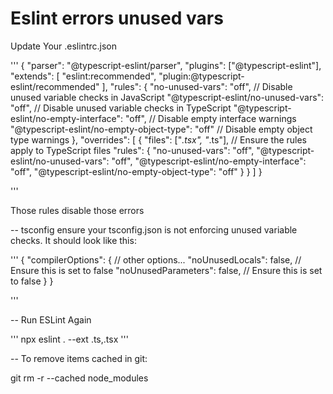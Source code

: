# Eslint errors unused vars

Update Your .eslintrc.json

'''
{
  "parser": "@typescript-eslint/parser",
  "plugins": ["@typescript-eslint"],
  "extends": [
    "eslint:recommended",
    "plugin:@typescript-eslint/recommended"
  ],
  "rules": {
    "no-unused-vars": "off", // Disable unused variable checks in JavaScript
    "@typescript-eslint/no-unused-vars": "off", // Disable unused variable checks in TypeScript
    "@typescript-eslint/no-empty-interface": "off", // Disable empty interface warnings
    "@typescript-eslint/no-empty-object-type": "off" // Disable empty object type warnings
  },
  "overrides": [
    {
      "files": ["*.tsx", "*.ts"], // Ensure the rules apply to TypeScript files
      "rules": {
        "no-unused-vars": "off",
        "@typescript-eslint/no-unused-vars": "off",
        "@typescript-eslint/no-empty-interface": "off",
        "@typescript-eslint/no-empty-object-type": "off"
      }
    }
  ]
}

'''

Those rules disable those errors

-- tsconfig
ensure your tsconfig.json is not enforcing unused variable checks. It should look like this:

''' 
{
  "compilerOptions": {
    // other options...
    "noUnusedLocals": false, // Ensure this is set to false
    "noUnusedParameters": false, // Ensure this is set to false
  }
}

'''


-- Run ESLint Again

''' npx eslint . --ext .ts,.tsx '''


-- To remove items cached in git:

git rm -r --cached node_modules
